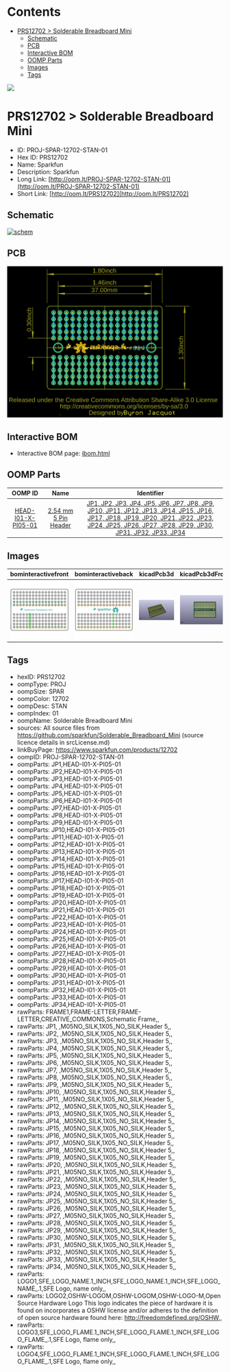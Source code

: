 



Contents
========

* [PRS12702 > Solderable Breadboard Mini](#prs12702--solderable-breadboard-mini)
	* [Schematic](#schematic)
	* [PCB](#pcb)
	* [Interactive BOM](#interactive-bom)
	* [OOMP Parts](#oomp-parts)
	* [Images](#images)
	* [Tags](#tags)
  
![][im]
# PRS12702 > Solderable Breadboard Mini

- ID: PROJ-SPAR-12702-STAN-01
- Hex ID: PRS12702
- Name: Sparkfun
- Description: Sparkfun
- Long Link: [http://oom.lt/PROJ-SPAR-12702-STAN-01](http://oom.lt/PROJ-SPAR-12702-STAN-01)
- Short Link: [http://oom.lt/PRS12702](http://oom.lt/PRS12702)

## Schematic
  
[![schem](eagleSchemImage.png)](eagleSchemImage.png)
## PCB
  
[![pcb](eagleImage.png)](eagleImage.png)
## Interactive BOM

- Interactive BOM page: [ibom.html](https://htmlpreview.github.io/?https://github.com/oomlout/oomlout_OOMP_projects/blob/main/PROJ-SPAR-12702-STAN-01/kicad/bom/ibom.html)

## OOMP Parts
  

|OOMP ID|Name|Identifier|
| :---: | :---: | :---: |
|[HEAD-I01-X-PI05-01](https://github.com/oomlout/oomlout_OOMP_parts/tree/main/HEAD-I01-X-PI05-01/)|[2.54 mm 5 Pin Header](https://github.com/oomlout/oomlout_OOMP_parts/tree/main/HEAD-I01-X-PI05-01/)|[JP1, JP2, JP3, JP4, JP5, JP6, JP7, JP8, JP9, JP10, JP11, JP12, JP13, JP14, JP15, JP16, JP17, JP18, JP19, JP20, JP21, JP22, JP23, JP24, JP25, JP26, JP27, JP28, JP29, JP30, JP31, JP32, JP33, JP34](https://github.com/oomlout/oomlout_OOMP_parts/tree/main/HEAD-I01-X-PI05-01/)|

## Images
  
  

|bominteractivefront|bominteractiveback|kicadPcb3d|kicadPcb3dFront|kicadPcb3dBack|kicadSchem|eagleImage|eagleSchemImage|pcbdraw|pcbdrawback|
| :---: | :---: | :---: | :---: | :---: | :---: | :---: | :---: | :---: | :---: |
|[![bominteractivefront](bomFront_140.png)](bomFront.png)|[![bominteractiveback](bomBack_140.png)](bomBack.png)|[![kicadPcb3d](kicadPcb3d_140.png)](kicadPcb3d.png)|[![kicadPcb3dFront](kicadPcb3dFront_140.png)](kicadPcb3dFront.png)|[![kicadPcb3dBack](kicadPcb3dBack_140.png)](kicadPcb3dBack.png)|[![kicadSchem](kicadSchem_140.png)](kicadSchem.png)|[![eagleImage](eagleImage_140.png)](eagleImage.png)|[![eagleSchemImage](eagleSchemImage_140.png)](eagleSchemImage.png)|[![pcbdraw](pcbdraw_140.png)](pcbdraw.png)|[![pcbdrawback](pcbdrawBack_140.png)](pcbdrawBack.png)|

## Tags

- hexID: PRS12702
- oompType: PROJ
- oompSize: SPAR
- oompColor: 12702
- oompDesc: STAN
- oompIndex: 01
- oompName: Solderable Breadboard Mini
- sources: All source files from https://github.com/sparkfun/Solderable_Breadboard_Mini (source licence details in srcLicense.md)
- linkBuyPage: https://www.sparkfun.com/products/12702
- oompID: PROJ-SPAR-12702-STAN-01
- oompParts: JP1,HEAD-I01-X-PI05-01
- oompParts: JP2,HEAD-I01-X-PI05-01
- oompParts: JP3,HEAD-I01-X-PI05-01
- oompParts: JP4,HEAD-I01-X-PI05-01
- oompParts: JP5,HEAD-I01-X-PI05-01
- oompParts: JP6,HEAD-I01-X-PI05-01
- oompParts: JP7,HEAD-I01-X-PI05-01
- oompParts: JP8,HEAD-I01-X-PI05-01
- oompParts: JP9,HEAD-I01-X-PI05-01
- oompParts: JP10,HEAD-I01-X-PI05-01
- oompParts: JP11,HEAD-I01-X-PI05-01
- oompParts: JP12,HEAD-I01-X-PI05-01
- oompParts: JP13,HEAD-I01-X-PI05-01
- oompParts: JP14,HEAD-I01-X-PI05-01
- oompParts: JP15,HEAD-I01-X-PI05-01
- oompParts: JP16,HEAD-I01-X-PI05-01
- oompParts: JP17,HEAD-I01-X-PI05-01
- oompParts: JP18,HEAD-I01-X-PI05-01
- oompParts: JP19,HEAD-I01-X-PI05-01
- oompParts: JP20,HEAD-I01-X-PI05-01
- oompParts: JP21,HEAD-I01-X-PI05-01
- oompParts: JP22,HEAD-I01-X-PI05-01
- oompParts: JP23,HEAD-I01-X-PI05-01
- oompParts: JP24,HEAD-I01-X-PI05-01
- oompParts: JP25,HEAD-I01-X-PI05-01
- oompParts: JP26,HEAD-I01-X-PI05-01
- oompParts: JP27,HEAD-I01-X-PI05-01
- oompParts: JP28,HEAD-I01-X-PI05-01
- oompParts: JP29,HEAD-I01-X-PI05-01
- oompParts: JP30,HEAD-I01-X-PI05-01
- oompParts: JP31,HEAD-I01-X-PI05-01
- oompParts: JP32,HEAD-I01-X-PI05-01
- oompParts: JP33,HEAD-I01-X-PI05-01
- oompParts: JP34,HEAD-I01-X-PI05-01
- rawParts: FRAME1,FRAME-LETTER,FRAME-LETTER,CREATIVE_COMMONS,Schematic Frame,,
- rawParts: JP1, ,M05NO_SILK,1X05_NO_SILK,Header 5,,
- rawParts: JP2, ,M05NO_SILK,1X05_NO_SILK,Header 5,,
- rawParts: JP3, ,M05NO_SILK,1X05_NO_SILK,Header 5,,
- rawParts: JP4, ,M05NO_SILK,1X05_NO_SILK,Header 5,,
- rawParts: JP5, ,M05NO_SILK,1X05_NO_SILK,Header 5,,
- rawParts: JP6, ,M05NO_SILK,1X05_NO_SILK,Header 5,,
- rawParts: JP7, ,M05NO_SILK,1X05_NO_SILK,Header 5,,
- rawParts: JP8, ,M05NO_SILK,1X05_NO_SILK,Header 5,,
- rawParts: JP9, ,M05NO_SILK,1X05_NO_SILK,Header 5,,
- rawParts: JP10, ,M05NO_SILK,1X05_NO_SILK,Header 5,,
- rawParts: JP11, ,M05NO_SILK,1X05_NO_SILK,Header 5,,
- rawParts: JP12, ,M05NO_SILK,1X05_NO_SILK,Header 5,,
- rawParts: JP13, ,M05NO_SILK,1X05_NO_SILK,Header 5,,
- rawParts: JP14, ,M05NO_SILK,1X05_NO_SILK,Header 5,,
- rawParts: JP15, ,M05NO_SILK,1X05_NO_SILK,Header 5,,
- rawParts: JP16, ,M05NO_SILK,1X05_NO_SILK,Header 5,,
- rawParts: JP17, ,M05NO_SILK,1X05_NO_SILK,Header 5,,
- rawParts: JP18, ,M05NO_SILK,1X05_NO_SILK,Header 5,,
- rawParts: JP19, ,M05NO_SILK,1X05_NO_SILK,Header 5,,
- rawParts: JP20, ,M05NO_SILK,1X05_NO_SILK,Header 5,,
- rawParts: JP21, ,M05NO_SILK,1X05_NO_SILK,Header 5,,
- rawParts: JP22, ,M05NO_SILK,1X05_NO_SILK,Header 5,,
- rawParts: JP23, ,M05NO_SILK,1X05_NO_SILK,Header 5,,
- rawParts: JP24, ,M05NO_SILK,1X05_NO_SILK,Header 5,,
- rawParts: JP25, ,M05NO_SILK,1X05_NO_SILK,Header 5,,
- rawParts: JP26, ,M05NO_SILK,1X05_NO_SILK,Header 5,,
- rawParts: JP27, ,M05NO_SILK,1X05_NO_SILK,Header 5,,
- rawParts: JP28, ,M05NO_SILK,1X05_NO_SILK,Header 5,,
- rawParts: JP29, ,M05NO_SILK,1X05_NO_SILK,Header 5,,
- rawParts: JP30, ,M05NO_SILK,1X05_NO_SILK,Header 5,,
- rawParts: JP31, ,M05NO_SILK,1X05_NO_SILK,Header 5,,
- rawParts: JP32, ,M05NO_SILK,1X05_NO_SILK,Header 5,,
- rawParts: JP33, ,M05NO_SILK,1X05_NO_SILK,Header 5,,
- rawParts: JP34, ,M05NO_SILK,1X05_NO_SILK,Header 5,,
- rawParts: LOGO1,SFE_LOGO_NAME.1_INCH,SFE_LOGO_NAME.1_INCH,SFE_LOGO_NAME_.1,SFE Logo, name only,,
- rawParts: LOGO2,OSHW-LOGOM,OSHW-LOGOM,OSHW-LOGO-M,Open Source Hardware Logo This logo indicates the piece of hardware it is found on incorporates a OSHW license and/or adheres to the definition of open source hardware found here: http://freedomdefined.org/OSHW,,
- rawParts: LOGO3,SFE_LOGO_FLAME.1_INCH,SFE_LOGO_FLAME.1_INCH,SFE_LOGO_FLAME_.1,SFE Logo, flame only,,
- rawParts: LOGO4,SFE_LOGO_FLAME.1_INCH,SFE_LOGO_FLAME.1_INCH,SFE_LOGO_FLAME_.1,SFE Logo, flame only,,



[im]: kicadPcb3d_450.png
